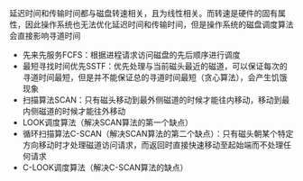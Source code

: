 延迟时间和传输时间都与磁盘转速相关，且为线性相关。而转速是硬件的固有属性，因此操作系统也无法优化延迟时间和传输时间，但是操作系统的磁盘调度算法会直接影响寻道时间

- 先来先服务FCFS：根据进程请求访问磁盘的先后顺序进行调度
- 最短寻找时间优先SSTF：优先处理与当前磁头最近的磁道，可以保证每次的寻道时间最短，但是并不能保证总的寻道时间最短（贪心算法），会产生饥饿现象
- 扫描算法SCAN：只有磁头移动到最外侧磁道的时候才能往内移动，移动到最内侧磁道的时候才能往外移动
- LOOK调度算法（解决SCAN算法的第一个缺点）
- 循环扫描算法C-SCAN（解决SCAN算法的第二个缺点）：只有磁头朝某个特定方向移动时才处理磁道访问请求，而返回时直接快速移动至起始端而不处理任何请求
- C-LOOK调度算法（解决C-SCAN算法的缺点）